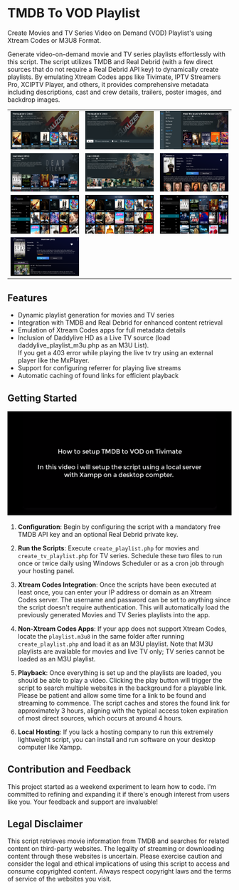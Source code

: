 # TMDB To VOD Playlist
Create Movies and TV Series Video on Demand (VOD) Playlist's using Xtream Codes or M3U8 Format.

Generate video-on-demand movie and TV series playlists effortlessly with this script. The script utilizes TMDB and Real Debrid (with a few direct sources that do not require a Real Debrid API key) to dynamically create playlists. By emulating Xtream Codes apps like Tivimate, IPTV Streamers Pro, XCIPTV Player, and others, it provides comprehensive metadata including descriptions, cast and crew details, trailers, poster images, and backdrop images.

<table>
  <tr>
    <td align="center">
      <img src="https://github.com/gogetta69/TMDB-To-VOD-Playlist/raw/main/images/101623110311.png" width="400">
    </td>
    <td align="center">
      <img src="https://github.com/gogetta69/TMDB-To-VOD-Playlist/raw/main/images/101623110433.png" width="400">
    </td>
    <td align="center">
      <img src="https://github.com/gogetta69/TMDB-To-VOD-Playlist/raw/main/images/101623110501.png" width="400">
    </td>
  </tr>
  <tr>
    <td align="center">
      <img src="https://github.com/gogetta69/TMDB-To-VOD-Playlist/raw/main/images/101623110535.png" width="400">
    </td>
    <td align="center">
      <img src="https://github.com/gogetta69/TMDB-To-VOD-Playlist/raw/main/images/101623110653.png" width="400">
    </td>
    <td align="center">
      <img src="https://github.com/gogetta69/TMDB-To-VOD-Playlist/raw/main/images/101623110819.png" width="400">
    </td>
  </tr>
  <tr>
    <td align="center">
      <img src="https://github.com/gogetta69/TMDB-To-VOD-Playlist/raw/main/images/101623110832.png" width="400">
    </td>
    <td align="center">
      <img src="https://github.com/gogetta69/TMDB-To-VOD-Playlist/raw/main/images/101623110847.png" width="400">
    </td>
    <td align="center">
      <img src="https://github.com/gogetta69/TMDB-To-VOD-Playlist/raw/main/images/101623111001.png" width="400">
    </td>
  </tr>
  <tr>
    <td align="center">
      <img src="https://github.com/gogetta69/TMDB-To-VOD-Playlist/raw/main/images/101623111026.png" width="400">
    </td>
    <!-- Add more images and rows as needed -->
  </tr>
</table>

## Features

- Dynamic playlist generation for movies and TV series
- Integration with TMDB and Real Debrid for enhanced content retrieval
- Emulation of Xtream Codes apps for full metadata details
- Inclusion of Daddylive HD as a Live TV source (load daddylive_playlist_m3u.php as an M3U List).  
  If you get a 403 error while playing the live tv try using an external player like the MxPlayer.
- Support for configuring referrer for playing live streams
- Automatic caching of found links for efficient playback

## Getting Started

[![Video Thumbnail](https://raw.githubusercontent.com/gogetta69/TMDB-To-VOD-Playlist/main/images/video%20thumbnail.PNG)]([https://vimeo.com/875236252?share=copy](https://player.vimeo.com/video/875236252?h=41464e6fe5))

1. **Configuration**: Begin by configuring the script with a mandatory free TMDB API key and an optional Real Debrid private key.

2. **Run the Scripts**: Execute `create_playlist.php` for movies and `create_tv_playlist.php` for TV series. Schedule these two files to run once or twice daily using Windows Scheduler or as a cron job through your hosting panel.

3. **Xtream Codes Integration**: Once the scripts have been executed at least once, you can enter your IP address or domain as an Xtream Codes server. The username and password can be set to anything since the script doesn't require authentication. This will automatically load the previously generated Movies and TV Series playlists into the app.

4. **Non-Xtream Codes Apps**: If your app does not support Xtream Codes, locate the `playlist.m3u8` in the same folder after running `create_playlist.php` and load it as an M3U playlist. Note that M3U playlists are available for movies and live TV only; TV series cannot be loaded as an M3U playlist.

5. **Playback**: Once everything is set up and the playlists are loaded, you should be able to play a video. Clicking the play button will trigger the script to search multiple websites in the background for a playable link. Please be patient and allow some time for a link to be found and streaming to commence. The script caches and stores the found link for approximately 3 hours, aligning with the typical access token expiration of most direct sources, which occurs at around 4 hours.

6. **Local Hosting**: If you lack a hosting company to run this extremely lightweight script, you can install and run software on your desktop computer like Xampp.

## Contribution and Feedback

This project started as a weekend experiment to learn how to code. I'm committed to refining and expanding it if there's enough interest from users like you. Your feedback and support are invaluable!

## Legal Disclaimer

This script retrieves movie information from TMDB and searches for related content on third-party websites. The legality of streaming or downloading content through these websites is uncertain. Please exercise caution and consider the legal and ethical implications of using this script to access and consume copyrighted content. Always respect copyright laws and the terms of service of the websites you visit.
